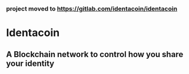 ### project moved to https://gitlab.com/identacoin/identacoin

# Identacoin
## A Blockchain network to control how you share your identity